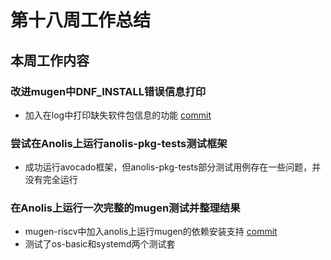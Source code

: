 # 第十八周工作总结  

## 本周工作内容  
### 改进mugen中DNF_INSTALL错误信息打印  
- 加入在log中打印缺失软件包信息的功能 [commit](https://github.com/brsf11/mugen-riscv/commit/9520e6381a552e6753840a589d98f1740f9afce7)  
### 尝试在Anolis上运行anolis-pkg-tests测试框架  
- 成功运行avocado框架，但anolis-pkg-tests部分测试用例存在一些问题，并没有完全运行  
### 在Anolis上运行一次完整的mugen测试并整理结果  
- mugen-riscv中加入anolis上运行mugen的依赖安装支持 [commit](https://github.com/brsf11/mugen-riscv/commit/b969180df696f810d7e38f11ddac3235a1715795)  
- 测试了os-basic和systemd两个测试套  